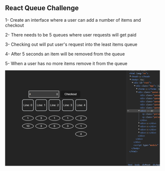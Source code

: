 ## React Queue Challenge

1- Create an interface where a user can add a number of items and checkout

2- There needs to be 5 queues where user requests will get paid

3- Checking out will put user's request into the least items queue

4- After 5 seconds an item will be removed from the queue

5- When a user has no more items remove it from the queue

![Alt text](image-1.png)

